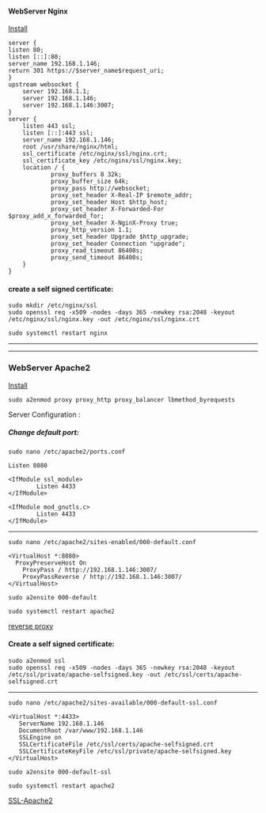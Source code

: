 
#### WebServer Nginx
[Install](https://www.digitalocean.com/community/tutorials/how-to-install-nginx-on-ubuntu-22-04)

```
server {
listen 80;
listen [::]:80;
server_name 192.168.1.146;
return 301 https://$server_name$request_uri;
}
upstream websocket {
    server 192.168.1.1;
    server 192.168.1.146;
    server 192.168.1.146:3007;
}
server {
    listen 443 ssl;
    listen [::]:443 ssl;
    server_name 192.168.1.146;
    root /usr/share/nginx/html;
    ssl_certificate /etc/nginx/ssl/nginx.crt;
    ssl_certificate_key /etc/nginx/ssl/nginx.key;
    location / {
            proxy_buffers 8 32k;
            proxy_buffer_size 64k;
            proxy_pass http://websocket;
            proxy_set_header X-Real-IP $remote_addr;
            proxy_set_header Host $http_host;
            proxy_set_header X-Forwarded-For $proxy_add_x_forwarded_for;
            proxy_set_header X-NginX-Proxy true;
            proxy_http_version 1.1;
            proxy_set_header Upgrade $http_upgrade;
            proxy_set_header Connection "upgrade";
            proxy_read_timeout 86400s;
            proxy_send_timeout 86400s;
    }
}
```
#### create a self signed certificate:
```
sudo mkdir /etc/nginx/ssl
sudo openssl req -x509 -nodes -days 365 -newkey rsa:2048 -keyout /etc/nginx/ssl/nginx.key -out /etc/nginx/ssl/nginx.crt
```
```
sudo systemctl restart nginx
```
---
---
### WebServer Apache2
[Install](https://www.digitalocean.com/community/tutorials/how-to-install-the-apache-web-server-on-debian-11)

```
sudo a2enmod proxy proxy_http proxy_balancer lbmethod_byrequests
```
Server Configuration :

##### Change default port: 
```
sudo nano /etc/apache2/ports.conf
```
```
Listen 8080

<IfModule ssl_module>
        Listen 4433
</IfModule>

<IfModule mod_gnutls.c>
        Listen 4433
</IfModule>
```
---
```
sudo nano /etc/apache2/sites-enabled/000-default.conf 
```
```
<VirtualHost *:8080>
  ProxyPreserveHost On
    ProxyPass / http://192.168.1.146:3007/ 
    ProxyPassReverse / http://192.168.1.146:3007/
</VirtualHost>
```
```
sudo a2ensite 000-default
```
```
sudo systemctl restart apache2
```


[reverse proxy](https://www.digitalocean.com/community/tutorials/how-to-use-apache-http-server-as-reverse-proxy-using-mod_proxy-extension-ubuntu-20-04)

#### Create a self signed certificate:
```
sudo a2enmod ssl
sudo openssl req -x509 -nodes -days 365 -newkey rsa:2048 -keyout /etc/ssl/private/apache-selfsigned.key -out /etc/ssl/certs/apache-selfsigned.crt
```
---
```
sudo nano /etc/apache2/sites-available/000-default-ssl.conf 
```
```
<VirtualHost *:4433>
   ServerName 192.168.1.146
   DocumentRoot /var/www/192.168.1.146
   SSLEngine on
   SSLCertificateFile /etc/ssl/certs/apache-selfsigned.crt
   SSLCertificateKeyFile /etc/ssl/private/apache-selfsigned.key
</VirtualHost>
```
```
sudo a2ensite 000-default-ssl
```
```
sudo systemctl restart apache2
```
[SSL-Apache2](https://www.digitalocean.com/community/tutorials/how-to-create-a-self-signed-ssl-certificate-for-apache-in-ubuntu-20-04)
